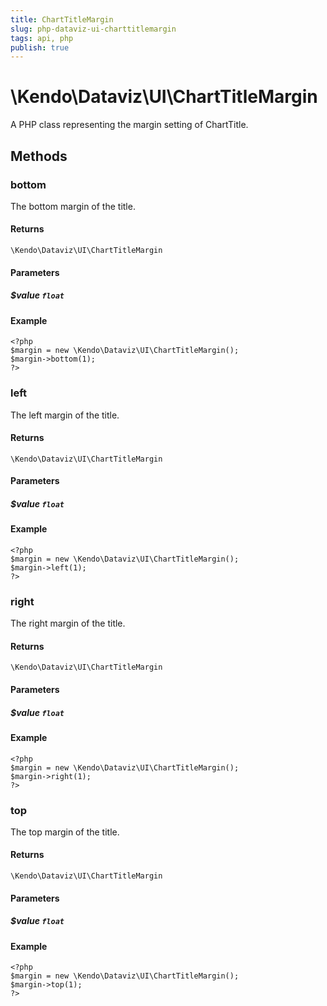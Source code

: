 ```yaml
---
title: ChartTitleMargin
slug: php-dataviz-ui-charttitlemargin
tags: api, php
publish: true
---
```


# \Kendo\Dataviz\UI\ChartTitleMargin

A PHP class representing the margin setting of ChartTitle.


## Methods

### bottom
The bottom margin of the title.

#### Returns
`\Kendo\Dataviz\UI\ChartTitleMargin`

#### Parameters

##### $value `float`



#### Example 
    <?php
    $margin = new \Kendo\Dataviz\UI\ChartTitleMargin();
    $margin->bottom(1);
    ?>

### left
The left margin of the title.

#### Returns
`\Kendo\Dataviz\UI\ChartTitleMargin`

#### Parameters

##### $value `float`



#### Example 
    <?php
    $margin = new \Kendo\Dataviz\UI\ChartTitleMargin();
    $margin->left(1);
    ?>

### right
The right margin of the title.

#### Returns
`\Kendo\Dataviz\UI\ChartTitleMargin`

#### Parameters

##### $value `float`



#### Example 
    <?php
    $margin = new \Kendo\Dataviz\UI\ChartTitleMargin();
    $margin->right(1);
    ?>

### top
The top margin of the title.

#### Returns
`\Kendo\Dataviz\UI\ChartTitleMargin`

#### Parameters

##### $value `float`



#### Example 
    <?php
    $margin = new \Kendo\Dataviz\UI\ChartTitleMargin();
    $margin->top(1);
    ?>

